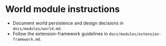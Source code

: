 # World module instructions

- Document world persistence and design decisions in `docs/modules/world.md`.
- Follow the extension-framework guidelines in `docs/modules/extension-framework.md`.
